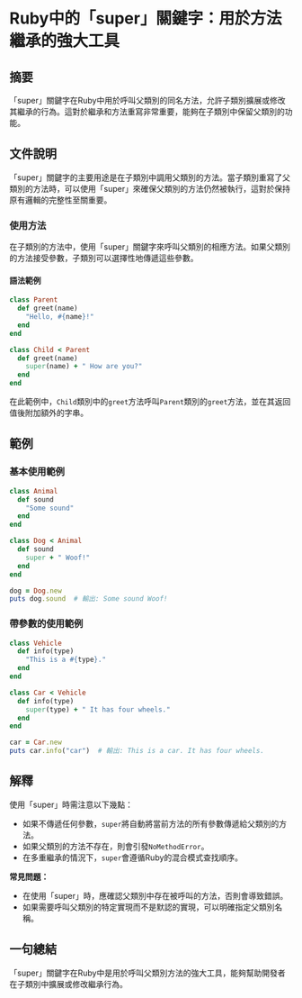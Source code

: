 <!--
Meta Description: # Ruby中的「super」關鍵字：用於方法繼承的強大工具 ## 摘要 「super」關鍵字在Ruby中用於呼叫父類別的同名方法，允許子類別擴展或修改其繼承的行為。這對於繼承和方法重寫非常重要，能夠在子類別中保留父類別的功能。 ## 文件說明 「super」關鍵字的主要用途是在子類別中調用父類別的...
Meta Keywords: super, end, class, def, car
-->

# Ruby中的「super」關鍵字：用於方法繼承的強大工具

## 摘要
「super」關鍵字在Ruby中用於呼叫父類別的同名方法，允許子類別擴展或修改其繼承的行為。這對於繼承和方法重寫非常重要，能夠在子類別中保留父類別的功能。

## 文件說明
「super」關鍵字的主要用途是在子類別中調用父類別的方法。當子類別重寫了父類別的方法時，可以使用「super」來確保父類別的方法仍然被執行，這對於保持原有邏輯的完整性至關重要。

### 使用方法
在子類別的方法中，使用「super」關鍵字來呼叫父類別的相應方法。如果父類別的方法接受參數，子類別可以選擇性地傳遞這些參數。

#### 語法範例
```ruby
class Parent
  def greet(name)
    "Hello, #{name}!"
  end
end

class Child < Parent
  def greet(name)
    super(name) + " How are you?"
  end
end
```

在此範例中，`Child`類別中的`greet`方法呼叫`Parent`類別的`greet`方法，並在其返回值後附加額外的字串。

## 範例
### 基本使用範例
```ruby
class Animal
  def sound
    "Some sound"
  end
end

class Dog < Animal
  def sound
    super + " Woof!"
  end
end

dog = Dog.new
puts dog.sound  # 輸出: Some sound Woof!
```

### 帶參數的使用範例
```ruby
class Vehicle
  def info(type)
    "This is a #{type}."
  end
end

class Car < Vehicle
  def info(type)
    super(type) + " It has four wheels."
  end
end

car = Car.new
puts car.info("car")  # 輸出: This is a car. It has four wheels.
```

## 解釋
使用「super」時需注意以下幾點：
- 如果不傳遞任何參數，`super`將自動將當前方法的所有參數傳遞給父類別的方法。
- 如果父類別的方法不存在，則會引發`NoMethodError`。
- 在多重繼承的情況下，`super`會遵循Ruby的混合模式查找順序。

**常見問題：**
- 在使用「super」時，應確認父類別中存在被呼叫的方法，否則會導致錯誤。
- 如果需要呼叫父類別的特定實現而不是默認的實現，可以明確指定父類別名稱。

## 一句總結
「super」關鍵字在Ruby中是用於呼叫父類別方法的強大工具，能夠幫助開發者在子類別中擴展或修改繼承行為。